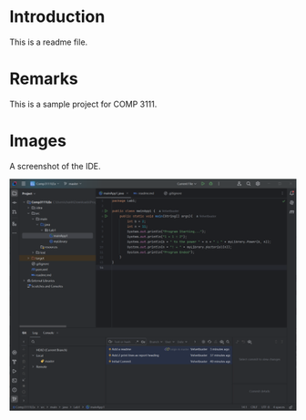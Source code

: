 # Introduction

This is a readme file.

# Remarks

This is a sample project for COMP 3111.

# Images

A screenshot of the IDE.

![](/images/1.png)